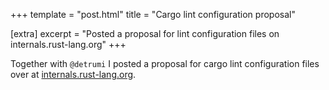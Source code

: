 +++
template = "post.html"
title = "Cargo lint configuration proposal"

[extra]
excerpt = "Posted a proposal for lint configuration files on internals.rust-lang.org"
+++

Together with `@detrumi` I posted a proposal for cargo lint configuration files
over at [internals.rust-lang.org].

[internals.rust-lang.org]: https://internals.rust-lang.org/t/proposal-cargo-lint-configuration/9135/3
